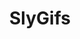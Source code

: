 ---
title: SlyGifs
crosslinks:
- gifs
- sports
- BetterEveryLoop
- silentmoviegifs
- StuntGifs
- funny
- MMA
- motorcycles
- oddlysatisfying
- textingandwalking
- thisismylifenow
- dadreflexes
- iraniangenius
- chemicalreactiongifs
- GirlsMirin
- BrasilOnReddit
- UpvotedBecauseGirl
- orgasmcontrol
- sportsarefun
---